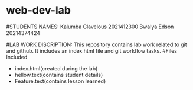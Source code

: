# web-dev-lab

#STUDENTS NAMES:
    Kalumba Clavelous 2021412300
    Bwalya Edson      20214374424
    

#LAB WORK DISCRIPTION:
This repository contains lab work related to git and github. It includes an index.html file and git workflow tasks.
#Files Included
- index.html(created during the lab)
- hellow.text(contains student details)
- Feature.text(contains lesson learned)
